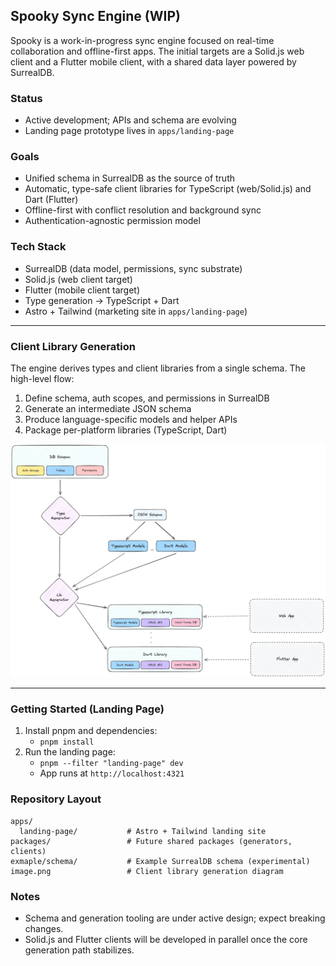 ## Spooky Sync Engine (WIP)

Spooky is a work-in-progress sync engine focused on real-time collaboration and offline-first apps. The initial targets are a Solid.js web client and a Flutter mobile client, with a shared data layer powered by SurrealDB.

### Status

- Active development; APIs and schema are evolving
- Landing page prototype lives in `apps/landing-page`

### Goals

- Unified schema in SurrealDB as the source of truth
- Automatic, type-safe client libraries for TypeScript (web/Solid.js) and Dart (Flutter)
- Offline-first with conflict resolution and background sync
- Authentication-agnostic permission model

### Tech Stack

- SurrealDB (data model, permissions, sync substrate)
- Solid.js (web client target)
- Flutter (mobile client target)
- Type generation → TypeScript + Dart
- Astro + Tailwind (marketing site in `apps/landing-page`)

---

### Client Library Generation

The engine derives types and client libraries from a single schema. The high-level flow:

1. Define schema, auth scopes, and permissions in SurrealDB
2. Generate an intermediate JSON schema
3. Produce language-specific models and helper APIs
4. Package per-platform libraries (TypeScript, Dart)

![Client Library Generation Diagram](./image.png)

---

### Getting Started (Landing Page)

1. Install pnpm and dependencies:
   - `pnpm install`
2. Run the landing page:
   - `pnpm --filter "landing-page" dev`
   - App runs at `http://localhost:4321`

### Repository Layout

```
apps/
  landing-page/           # Astro + Tailwind landing site
packages/                 # Future shared packages (generators, clients)
exmaple/schema/           # Example SurrealDB schema (experimental)
image.png                 # Client library generation diagram
```

### Notes

- Schema and generation tooling are under active design; expect breaking changes.
- Solid.js and Flutter clients will be developed in parallel once the core generation path stabilizes.
